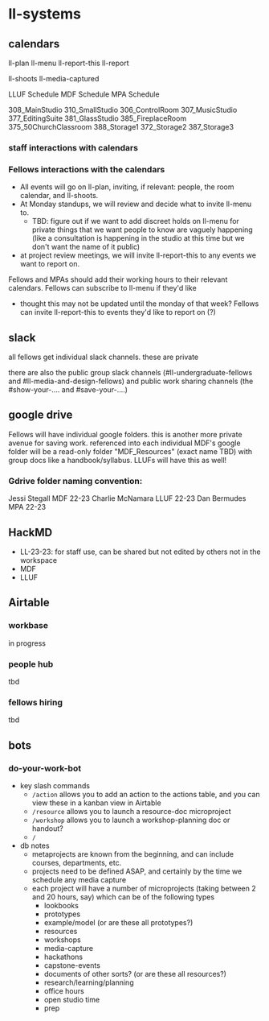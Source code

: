 # ll-systems

## calendars
ll-plan
ll-menu
ll-report-this
ll-report

ll-shoots
ll-media-captured

LLUF Schedule
MDF Schedule
MPA Schedule

308_MainStudio
310_SmallStudio
306_ControlRoom
307_MusicStudio
377_EditingSuite
381_GlassStudio
385_FireplaceRoom
375_50ChurchClassroom
388_Storage1
372_Storage2
387_Storage3

### staff interactions with calendars


### Fellows interactions with the calendars
* All events will go on ll-plan, inviting, if relevant: people, the room calendar, and ll-shoots.
* At Monday standups, we will review and decide what to invite ll-menu to.
    * TBD: figure out if we want to add discreet holds on ll-menu for private things that we want people to know are vaguely happening (like a consultation is happening in the studio at this time but we don't want the name of it public)
* at project review meetings, we will invite ll-report-this to any events we want to report on.

Fellows and MPAs should add their working hours to their relevant calendars.
Fellows can subscribe to ll-menu if they'd like
* thought this may not be updated until the monday of that week?
Fellows can invite ll-report-this to events they'd like to report on (?)


## slack
all fellows get individual slack channels. these are private

there are also the public group slack channels (#ll-undergraduate-fellows and #ll-media-and-design-fellows) and public work sharing channels (the #show-your-.... and #save-your-....)

## google drive
Fellows will have individual google folders. this is another more private avenue for saving work. referenced into each individual MDF's google folder will be a read-only folder "MDF_Resources" (exact name TBD) with group docs like a handbook/syllabus. LLUFs will have this as well!

### Gdrive folder naming convention:
Jessi Stegall MDF 22-23
Charlie McNamara LLUF 22-23
Dan Bermudes MPA 22-23


## HackMD
* LL-23-23: for staff use, can be shared but not edited by others not in the workspace
* MDF
* LLUF


## Airtable
### workbase
in progress
### people hub
tbd
### fellows hiring
tbd



## bots

### do-your-work-bot

- key slash commands
    - `/action` allows you to add an action to the actions table, and you can view these in a kanban view in Airtable
    - `/resource` allows you to launch a resource-doc microproject
    - `/workshop` allows you to launch a workshop-planning doc or handout?
    - `/`
- db notes
    - metaprojects are known from the beginning, and can include courses, departments, etc.
    - projects need to be defined ASAP, and certainly by the time we schedule any media capture
    - each project will have a number of microprojects (taking between 2 and 20 hours, say) which can be of the following types
        - lookbooks
        - prototypes
        - example/model (or are these all prototypes?)
        - resources
        - workshops
        - media-capture
        - hackathons
        - capstone-events
        - documents of other sorts? (or are these all resources?)
        - research/learning/planning
        - office hours
        - open studio time
        - prep